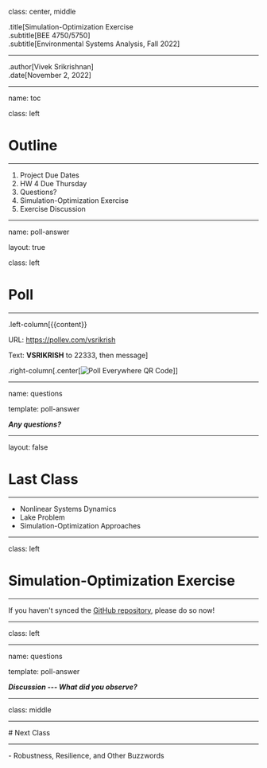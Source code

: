class: center, middle

.title[Simulation-Optimization Exercise
<br>
.subtitle[BEE 4750/5750]
<br>
.subtitle[Environmental Systems Analysis, Fall 2022]
<hr>
.author[Vivek Srikrishnan]
<br>
.date[November 2, 2022]

---
name: toc

class: left

# Outline
<hr>

1. Project Due Dates
2. HW 4 Due Thursday
3. Questions?
4. Simulation-Optimization Exercise
5. Exercise Discussion

---
name: poll-answer

layout: true

class: left

# Poll
<hr>

.left-column[{{content}}

URL: <https://pollev.com/vsrikrish>

Text: **VSRIKRISH** to 22333, then message]

.right-column[.center[![Poll Everywhere QR Code](figures/vsrikrish-polleverywhere.png)]]

---
name: questions

template: poll-answer

***Any questions?***

---
layout: false

# Last Class
<hr>

- Nonlinear Systems Dynamics
- Lake Problem
- Simulation-Optimization Approaches

---
class: left

# Simulation-Optimization Exercise
<hr>

If you haven't synced the [GitHub repository](https://github.com/BEE4750/class-exercises), please do so now!

---
class: left

---
name: questions

template: poll-answer

***Discussion --- What did you observe?***


---
class: middle

<hr>
# Next Class
<hr>
- Robustness, Resilience, and Other Buzzwords